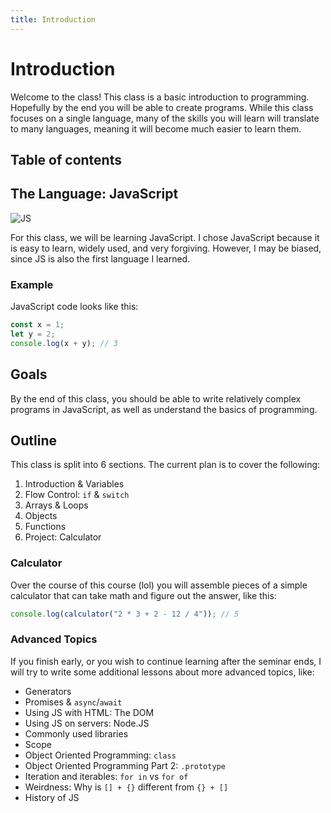 ```yaml
---
title: Introduction
---
```

# Introduction

Welcome to the class! This class is a basic introduction to programming. Hopefully by the end you will be able to create programs. While this class focuses on a single language, many of the skills you will learn will translate to many languages, meaning it will become much easier to learn them.

## Table of contents

## The Language: JavaScript
![JS](https://upload.wikimedia.org/wikipedia/commons/9/99/Unofficial_JavaScript_logo_2.svg "JS")

For this class, we will be learning JavaScript. I chose JavaScript because it is easy to learn, widely used, and very forgiving. However, I may be biased, since JS is also the first language I learned.

### Example

JavaScript code looks like this:
```js
const x = 1;
let y = 2;
console.log(x + y); // 3
```

## Goals

By the end of this class, you should be able to write relatively complex programs in JavaScript, as well as understand the basics of programming.

## Outline

This class is split into 6 sections. The current plan is to cover the following:

1. Introduction & Variables
2. Flow Control: `if` & `switch`
3. Arrays & Loops
4. Objects
5. Functions
6. Project: Calculator

### Calculator

Over the course of this course (lol) you will assemble pieces of a simple calculator that can take math and figure out the answer, like this:
```js
console.log(calculator("2 * 3 + 2 - 12 / 4")); // 5
```

### Advanced Topics

If you finish early, or you wish to continue learning after the seminar ends, I will try to write some additional lessons about more advanced topics, like:

* Generators
* Promises & `async`/`await`
* Using JS with HTML: The DOM
* Using JS on servers: Node.JS
* Commonly used libraries
* Scope
* Object Oriented Programming: `class`
* Object Oriented Programming Part 2: `.prototype`
* Iteration and iterables: `for in` vs `for of`
* Weirdness: Why is `[] + {}` different from `{} + []`
* History of JS
